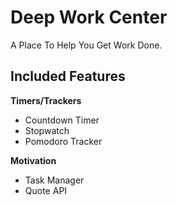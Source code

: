 # Deep Work Center

A Place To Help You Get Work Done.

## Included Features

**Timers/Trackers**

- Countdown Timer
- Stopwatch
- Pomodoro Tracker

**Motivation**

- Task Manager
- Quote API
